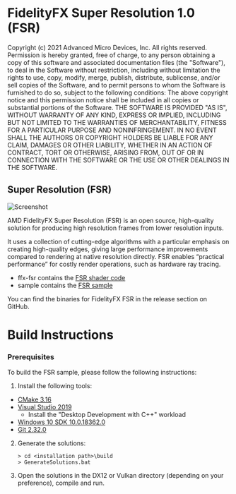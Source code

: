 # FidelityFX Super Resolution 1.0 (FSR) 

Copyright (c) 2021 Advanced Micro Devices, Inc. All rights reserved.
Permission is hereby granted, free of charge, to any person obtaining a copy
of this software and associated documentation files (the "Software"), to deal
in the Software without restriction, including without limitation the rights
to use, copy, modify, merge, publish, distribute, sublicense, and/or sell
copies of the Software, and to permit persons to whom the Software is
furnished to do so, subject to the following conditions:
The above copyright notice and this permission notice shall be included in
all copies or substantial portions of the Software.
THE SOFTWARE IS PROVIDED "AS IS", WITHOUT WARRANTY OF ANY KIND, EXPRESS OR
IMPLIED, INCLUDING BUT NOT LIMITED TO THE WARRANTIES OF MERCHANTABILITY,
FITNESS FOR A PARTICULAR PURPOSE AND NONINFRINGEMENT. IN NO EVENT SHALL THE
AUTHORS OR COPYRIGHT HOLDERS BE LIABLE FOR ANY CLAIM, DAMAGES OR OTHER
LIABILITY, WHETHER IN AN ACTION OF CONTRACT, TORT OR OTHERWISE, ARISING FROM,
OUT OF OR IN CONNECTION WITH THE SOFTWARE OR THE USE OR OTHER DEALINGS IN
THE SOFTWARE.

## Super Resolution (FSR)

![Screenshot](screenshot.png)

AMD FidelityFX Super Resolution (FSR) is an open source, high-quality solution for producing high resolution frames from lower resolution inputs.

It uses a collection of cutting-edge algorithms with a particular emphasis on creating high-quality edges, giving large performance improvements compared to rendering at native resolution directly. FSR enables “practical performance” for costly render operations, such as hardware ray tracing.

- ffx-fsr contains the [FSR shader code](https://github.com/GPUOpen-Effects/FidelityFX-FSR/tree/master/ffx-fsr)
- sample contains the [FSR sample](https://github.com/GPUOpen-Effects/FidelityFX-FSR/tree/master/sample)

You can find the binaries for FidelityFX FSR in the release section on GitHub. 

# Build Instructions

### Prerequisites

To build the FSR sample, please follow the following instructions:

1) Install the following tools:

- [CMake 3.16](https://cmake.org/download/)
- [Visual Studio 2019](https://visualstudio.microsoft.com/downloads/)
  - Install the "Desktop Development with C++" workload
- [Windows 10 SDK 10.0.18362.0](https://developer.microsoft.com/en-us/windows/downloads/windows-10-sdk)
- [Git 2.32.0](https://git-scm.com/downloads)

2) Generate the solutions:
    ```
    > cd <installation path>\build
    > GenerateSolutions.bat
    ```

3) Open the solutions in the DX12 or Vulkan directory (depending on your preference), compile and run.

